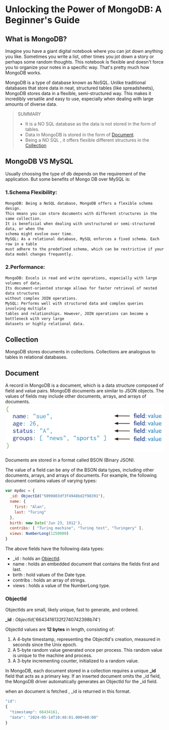 # Unlocking the Power of MongoDB: A Beginner's Guide

## What is MongoDB?

Imagine you have a giant digital notebook where you can jot down anything you like. Sometimes you write a list, other times you jot down a story or perhaps some random thoughts. This notebook is flexible and doesn't force you to organize your notes in a specific way. That's pretty much how MongoDB works.

MongoDB is a type of database known as NoSQL. Unlike traditional databases that store data in neat, structured tables (like spreadsheets), MongoDB stores data in a flexible, semi-structured way. This makes it incredibly versatile and easy to use, especially when dealing with large amounts of diverse data.

>SUMMARY
>- It is a NO SQL database as the data is not stored in the form of tables.
>- Data in MongoDB is stored in the form of [Document](#Document).
>- Being a NO SQL , it offers flexible different structures in the [Collection](#Collection)

## MongoDB VS MySQL
Usually choosing the type of db depends on the requirement of the application. But some benefits of Mongo DB over MySQL is:
 
### 1.Schema Flexibility:

    MongoDB: Being a NoSQL database, MongoDB offers a flexible schema design. 
    This means you can store documents with different structures in the same collection. 
    It is beneficial when dealing with unstructured or semi-structured data, or when the 
    schema might evolve over time.
    MySQL: As a relational database, MySQL enforces a fixed schema. Each row in a table
    must adhere to the predefined schema, which can be restrictive if your data model changes frequently.

### 2.Performance:

    MongoDB: Excels in read and write operations, especially with large volumes of data.
    Its document-oriented storage allows for faster retrieval of nested data structures
    without complex JOIN operations.
    MySQL: Performs well with structured data and complex queries involving multiple 
    tables and relationships. However, JOIN operations can become a bottleneck with very large
    datasets or highly relational data.


## Collection
MongoDB stores documents in collections. Collections are analogous to tables in relational databases.

## Document
A record in MongoDB is a document, which is a data structure composed of field and value pairs. MongoDB documents are similar to JSON objects. The values of fields may include other documents, arrays, and arrays of documents.
![documentView](img.png)

Documents are stored in a format called BSON (Binary JSON).

The value of a field can be any of the BSON data types, including other documents, arrays, and arrays of documents. For example, the following document contains values of varying types:
```javascript
var mydoc = {
  _id: ObjectId("5099803df3f4948bd2f98391"),
  name: { 
    first: "Alan", 
    last: "Turing" 
  },
  birth: new Date('Jun 23, 1912'),
  contribs: [ "Turing machine", "Turing test", "Turingery" ],
  views: NumberLong(1250000)
}
```

The above fields have the following data types:

* _id : holds an [ObjectId](#ObjectId).
* name : holds an embedded document that contains the fields first and last.
* birth : hold values of the Date type.
* contribs : holds an array of strings.
* views : holds a value of the NumberLong type.

### ObjectId
ObjectIds are small, likely unique, fast to generate, and ordered.

**_id** : _ObjectId_('6643416132f2740742398b74')

ObjectId values are **12 bytes** in length, consisting of:
1. A 4-byte timestamp, representing the ObjectId's creation, measured in seconds since the Unix epoch.
2. A 5-byte random value generated once per process. This random value is unique to the machine and process.
3. A 3-byte incrementing counter, initialized to a random value.

In MongoDB, each document stored in a collection requires a unique **_id** field that acts as a primary key. 
If an inserted document omits the _id field, the MongoDB driver automatically generates an ObjectId for the 
_id field.

when an document is fetched , _id is returned in this format.
```javascript
"id": 
{
  "timestamp": 66434161,
  "date": "2024-05-14T10:48:01.000+00:00"
}
```